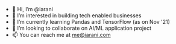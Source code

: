 - 👋 Hi, I’m @iarani
- 👀 I’m interested in building tech enabled businesses
- 🌱 I’m currently learning Pandas and TensorFlow (as on Nov '21)
- 💞️ I’m looking to collaborate on AI/ML application project
- 📫 You can reach me at me@iarani.com

<!---
iarani/iarani is a ✨ special ✨ repository because its `README.md` (this file) appears on your GitHub profile.
You can click the Preview link to take a look at your changes.
--->
